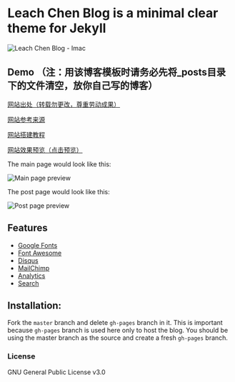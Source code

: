 
# Leach Chen Blog is a minimal clear theme for Jekyll
![Leach Chen Blog - Imac](https://github.com/artemsheludko/adam-blog/blob/master/assets/img/adam-blog-imac.jpg?raw=true)

## Demo （注：用该博客模板时请务必先将_posts目录下的文件清空，放你自己写的博客）
[网站出处（转载勿更改，尊重劳动成果）](https://github.com/leach-chen/leach-chen.github.io/)

[网站参考来源](https://github.com/artemsheludko/adam-blog)

[网站搭建教程](https://leach-chen.github.io/jekyll-github-blog/)

[网站效果预览（点击预览）](https://leach-chen.github.io/)

The main page would look like this:

![Main page preview](https://leach-chen.github.io/other/img/homepage.png)

The post page would look like this:

![Post page preview](https://leach-chen.github.io/other/img/articlepage.png)

## Features

- [Google Fonts](https://fonts.google.com/)
- [Font Awesome](http://fontawesome.io/)
- [Disqus](https://disqus.com/)
- [MailChimp](https://mailchimp.com/)
- [Analytics](https://analytics.google.com/analytics/web/)
- [Search](https://github.com/christian-fei/Simple-Jekyll-Search)

## Installation:

Fork the ``master`` branch and delete ``gh-pages`` branch in it. This is important because ``gh-pages`` branch is used here only to host the blog. You should be using the master branch as the source and create a fresh ``gh-pages`` branch.

### License

GNU General Public License v3.0

